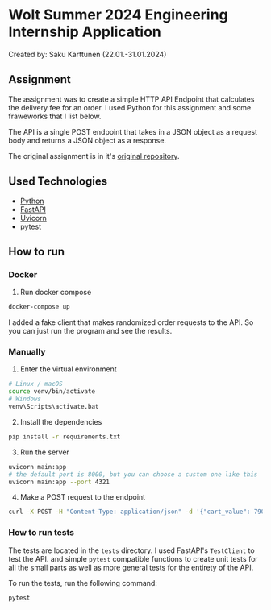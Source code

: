 # Wolt Summer 2024 Engineering Internship Application

Created by: Saku Karttunen (22.01.-31.01.2024)

## Assignment

The assignment was to create a simple HTTP API Endpoint that calculates the delivery fee for an order.
I used Python for this assignment and some fraweworks that I list below.

The API is a single POST endpoint that takes in a JSON object as a request body and returns a JSON object as a response.

The original assignment is in it's [original repository](https://github.com/woltapp/engineering-internship-2024).

## Used Technologies

- [Python](https://www.python.org/)
- [FastAPI](https://fastapi.tiangolo.com/)
- [Uvicorn](https://www.uvicorn.org/)
- [pytest](https://docs.pytest.org/en/6.2.x/)

## How to run

### Docker

1. Run docker compose

```bash
docker-compose up
```

I added a fake client that makes randomized order requests to the API.
So you can just run the program and see the results.

### Manually

1. Enter the virtual environment

```bash
# Linux / macOS
source venv/bin/activate
# Windows
venv\Scripts\activate.bat
```

2. Install the dependencies

```bash
pip install -r requirements.txt
```

3. Run the server

```bash
uvicorn main:app
# the default port is 8000, but you can choose a custom one like this
uvicorn main:app --port 4321
```

4. Make a POST request to the endpoint

```bash
curl -X POST -H "Content-Type: application/json" -d '{"cart_value": 790, "delivery_distance": 2235, "number_of_items": 4, "time": "2024-01-15T13:00:00Z"}' http://127.0.0.1:8000
```

### How to run tests

The tests are located in the `tests` directory. I used FastAPI's `TestClient` to test the API.
and simple `pytest` compatible functions to create unit tests for all the small parts as well
as more general tests for the entirety of the API.

To run the tests, run the following command:

```bash
pytest
```
